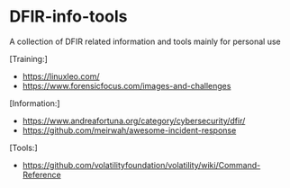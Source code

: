 # DFIR-info-tools
A collection of DFIR related information and tools mainly for personal use

[Training:]
* https://linuxleo.com/
* https://www.forensicfocus.com/images-and-challenges

[Information:]
* https://www.andreafortuna.org/category/cybersecurity/dfir/
* https://github.com/meirwah/awesome-incident-response

[Tools:]

* https://github.com/volatilityfoundation/volatility/wiki/Command-Reference


